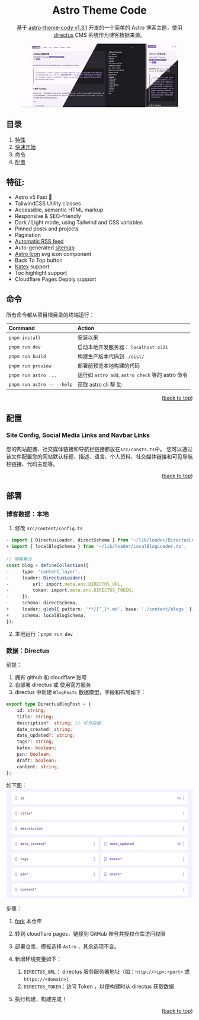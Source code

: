 <a name="readme-top"></a>

<div align="center">
  <p align="center">
    <h1>Astro Theme Code</h1>
    <p>
      基于 <a href="https://github.com/kirontoo/astro-theme-cody/tree/v1.3.1">astro-theme-cody v1.3.1</a> 开发的一个简单的 Astro 博客主题，使用 <a href="https://github.com/directus/directus">directus</a> CMS 系统作为博客数据来源。
    </p>
  </p>
</div>

<figure style='display:flex;'>
  <img style='width:80%;' src="./docs/images/pc_preview.png"/>
  <img style='width:20%;' src="./docs/images/mobile_preview.png"/>
</figure>

## 目录

1. [特性](#特征)
2. [快速开始](#快速开始)
3. [命令](#命令)
4. [配置](#配置)

## 特征:

-   Astro v5 Fast 🚀
-   TailwindCSS Utility classes
-   Accessible, semantic HTML markup
-   Responsive & SEO-friendly
-   Dark / Light mode, using Tailwind and CSS variables
-   Pinned posts and projects
-   Pagination
-   [Automatic RSS feed](https://docs.astro.build/en/guides/rss)
-   Auto-generated [sitemap](https://docs.astro.build/en/guides/integrations-guide/sitemap/)
-   [Astro Icon](https://github.com/natemoo-re/astro-icon) svg icon component
-   Back To Top button
-   [Katex](https://katex.org/) support
-   Toc highlight support
-   Cloudflare Pages Depoly support

## 命令

所有命令都从项目根目录的终端运行：

| Command                    | Action                                            |
| :------------------------- | :------------------------------------------------ |
| `pnpm install`             | 安装以来                                          |
| `pnpm run dev`             | 启动本地开发服务器： `localhost:4321`             |
| `pnpm run build`           | 构建生产版本代码到 `./dist/`                      |
| `pnpm run preview`         | 部署前预览本地构建的代码                          |
| `pnpm run astro ...`       | 运行如 `astro add`, `astro check` 等的 astro 命令 |
| `pnpm run astro -- --help` | 获取 astro cli 帮 助                              |

<p align="right">(<a href="#readme-top">back to top</a>)</p>

## 配置

### Site Config, Social Media Links and Navbar Links

您的网站配置、社交媒体链接和导航栏链接都放在`src/consts.ts`中。
您可以通过该文件配置您的网站默认标题、描述、语言、个人资料、社交媒体链接和可见导航栏链接、代码主题等。

<p align="right">(<a href="#readme-top">back to top</a>)</p>

## 部署

### 博客数据：本地

1. 修改 `src/content/config.ts`

```ts
- import { DirectusLoader, directSchema } from '~/lib/loader/DirectusLoader';
+ import { localBlogSchema } from '~/lib/loader/LocalBlogLoader.ts';

// 博客集合
const blog = defineCollection({
-     type: 'content_layer',
-     loader: DirectusLoader({
-         url: import.meta.env.DIRECTUS_URL,
-         token: import.meta.env.DIRECTUS_TOKEN,
-     }),
-     schema: directSchema,
+     loader: glob({ pattern: '**/[^_]*.md', base: './content/blogs' }),
+     schema: localBlogSchema,
});
```
2. 本地运行：`pnpm run dev`


### 数据：Directus

前提：

1. 拥有 github 和 cloudflare 账号
2. 自部署 directus 或 使用官方服务
3. directus 中新建 `BlogPosts` 数据模型，字段和布局如下：

```ts
export type DirectusBlogPost = {
    id: string;
    title: string;
    description?: string; // 可为空值
    date_created: string;
    date_updated?: string;
    tags?: string;
    katex: boolean;
    pin: boolean;
    draft: boolean;
    content: string;
};
```

如下图：
![directus schema](./docs/images/directus_schema.png)

步骤：

1. [fork](https://github.com/ticks-tan/astro-theme-code/fork) 本仓库
2. 转到 cloudflare pages，链接到 GitHub 账号并授权仓库访问权限
3. 部署仓库，模板选择 `Astro` ，其余选项不变。
4. 新增环境变量如下：

    1. `DIRECTUS_URL`： directus 服务服务器地址（如：`http://<ip>:<port>` 或 `https://<domain>`）
    2. `DIRECTUS_TOKEN`：访问 Token ，以便构建时从 directus 获取数据

5. 执行构建，构建完成！

<p align="right">(<a href="#readme-top">back to top</a>)</p>
